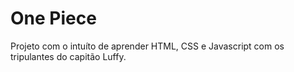 # One Piece

Projeto com o intuíto de aprender HTML, CSS e Javascript com os tripulantes do capitão Luffy.
